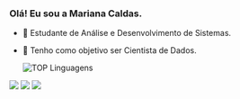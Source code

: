 ### Olá! Eu sou a Mariana Caldas.

- 🔭 Estudante de Análise e Desenvolvimento de Sistemas.
- 🌱 Tenho como objetivo ser Cientista de Dados.

  ![TOP Linguagens](https://github-readme-stats.vercel.app/api/top-langs/?username=marianacaldas&layout=compact&theme=dracula)

 <div> 
  <a href="https://www.linkedin.com/in/mariana-caldas-26035425" target="_blank"><img src="https://img.shields.io/badge/-LinkedIn-%230077B5?style=for-the-badge&logo=linkedin&logoColor=white" target="_blank"></a> 
  <a href = "mailto:marianacaldas94@gmail.com"><img src="https://img.shields.io/badge/-Gmail-%23333?style=for-the-badge&logo=gmail&logoColor=white" target="_blank"></a> 
  <a href="https://www.instagram.com/datascience.mc" target="_blank"><img src="https://img.shields.io/badge/-Instagram-%23E4405F?style=for-the-badge&logo=instagram&logoColor=white" target="_blank"></a>
</div>
